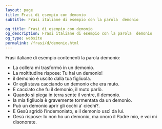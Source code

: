 ```yaml
---
layout: page
title: Frasi di esempio con demonio 
subtitle: Frasi italiane di esempio con la parola  demonio

og_title: Frasi di esempio con demonio 
og_description: Frasi italiane di esempio con la parola  demonio
og_type: website
permalink: /frasi/d/demonio.html
---
```


Frasi italiane di esempio contenenti la parola demonio:


- La collera mi trasformò in un demonio.
- La moltitudine rispose: Tu hai un demonio!
- il demonio è uscito dalla tua figliuola.
- Or egli stava cacciando un demonio che era muto.
- E cacciato che fu il demonio, il muto parlò.
- Quando si piega in terra sente il ventre, il demonio.
- la mia figliuola è gravemente tormentata da un demonio.
- Può un demonio aprir gli occhi a’ ciechi?.
- E Gesù sgridò l’indemoniato, e il demonio uscì da lui.
- Gesù rispose: Io non ho un demonio, ma onoro il Padre mio, e voi mi disonorate.
